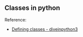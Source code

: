## Classes in python


Reference:
- [Defining classes - diveinpython3](http://www.diveintopython3.net/iterators.html#defining-classes)
